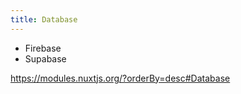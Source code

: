 ```yaml
---
title: Database
---
```


- Firebase
- Supabase

https://modules.nuxtjs.org/?orderBy=desc#Database
